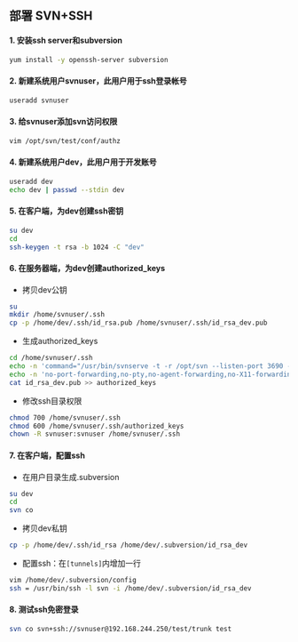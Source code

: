 ## 部署 SVN+SSH

#### 1. 安装ssh server和subversion
```sh
yum install -y openssh-server subversion
```

#### 2. 新建系统用户svnuser，此用户用于ssh登录帐号
```sh
useradd svnuser
```

#### 3. 给svnuser添加svn访问权限
```sh
vim /opt/svn/test/conf/authz
```

#### 4. 新建系统用户dev，此用户用于开发账号
```sh
useradd dev
echo dev | passwd --stdin dev
```

#### 5. 在客户端，为dev创建ssh密钥
```sh
su dev
cd
ssh-keygen -t rsa -b 1024 -C "dev"
```

#### 6. 在服务器端，为dev创建authorized_keys
- 拷贝dev公钥
```sh
su
mkdir /home/svnuser/.ssh
cp -p /home/dev/.ssh/id_rsa.pub /home/svnuser/.ssh/id_rsa_dev.pub
```
- 生成authorized_keys
```sh
cd /home/svnuser/.ssh
echo -n 'command="/usr/bin/svnserve -t -r /opt/svn --listen-port 3690 --tunnel-user=svnuser",' >> authorized_keys
echo -n 'no-port-forwarding,no-pty,no-agent-forwarding,no-X11-forwarding ' >> authorized_keys
cat id_rsa_dev.pub >> authorized_keys
```
- 修改ssh目录权限
```sh
chmod 700 /home/svnuser/.ssh
chmod 600 /home/svnuser/.ssh/authorized_keys
chown -R svnuser:svnuser /home/svnuser/.ssh
```

#### 7. 在客户端，配置ssh
- 在用户目录生成.subversion
```sh
su dev
cd
svn co
```
- 拷贝dev私钥
```sh
cp -p /home/dev/.ssh/id_rsa /home/dev/.subversion/id_rsa_dev
```
- 配置ssh：在`[tunnels]`内增加一行
```sh
vim /home/dev/.subversion/config
ssh = /usr/bin/ssh -l svn -i /home/dev/.subversion/id_rsa_dev
```

#### 8. 测试ssh免密登录
```sh
svn co svn+ssh://svnuser@192.168.244.250/test/trunk test
```
